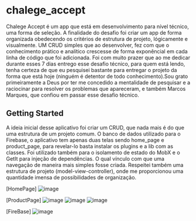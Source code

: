 # chalege_accept

Chalege Accept é um app que está em desenvolvimento para nível técnico, uma forma de seleção.
A finalidade do desafio foi criar um app de forma organizada obedecendo os critérios de estrutura de projeto, lógicamente e visualmente.
UM CRUD simples que ao desenvolver, fez com que o conhecimento prático e analítico crescesse de forma exponêncial em cada linha de código que foi adicionada.
Foi com muito prazer que ao me dedicar durante esses 7 dias entrego esse desafio técnico, para quem está lendo, tenha certeza de que eu pesquisei bastante para entregar o projeto da forma que está hoje (ninguém é detentor de todo conhecimento).Sou grato primeiramente a Deus por ter me concedido a mentalidade de pesquisar e a raciocinar para resolver os problemas que apareceram, e também Marcos Marques, que confiou em passar esse desafio técnico.

## Getting Started
A ideia inicial desse aplicativo foi criar um CRUD, que nada mais é do que uma estrutura de um projeto comum.
O banco de dados utilizado para o Firebase, o aplicativo tem apenas duas telas sendo home_page e product_page, para revelar-lo basta instalar os plugins e a lib com as classes.
Foi utilizado também para o isolamento de estado do MobX e o GetIt para injeção de dependências. O qual vínculo com que uma navegação de maneira mais simples fosse criada.
Respeitei também uma estrutura de projeto (model-view-controller), onde me proporcionou uma quantidade imensa de possibilidades de organização.

[HomePage]
![image](https://user-images.githubusercontent.com/48862266/104396501-8a76e580-5529-11eb-9902-635724ebe823.png)

[ProductPage]
![image](https://user-images.githubusercontent.com/48862266/104396822-2c96cd80-552a-11eb-961b-5ff664bbe8ef.png)
![image](https://user-images.githubusercontent.com/48862266/104396983-87302980-552a-11eb-814e-cfe74980292a.png)
![image](https://user-images.githubusercontent.com/48862266/104397036-a75fe880-552a-11eb-9a96-6fc9bb1db5e2.png)


[FireBase]
![image](https://user-images.githubusercontent.com/48862266/104395730-23a4fc80-5528-11eb-9d4f-51bc8b5687aa.png)

